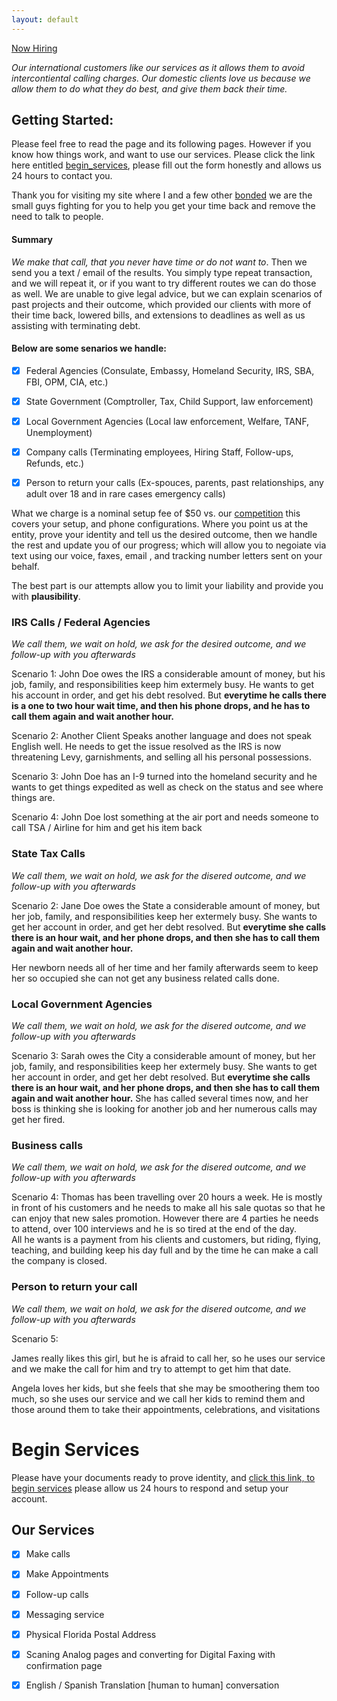 ```yaml
---
layout: default
---
```


[Now Hiring](http://difficultcalls.com/Hiring/)


*Our international customers like our services as it allows them to avoid intercontiental calling charges.  Our domestic clients love us
because we allow them to do what they do best, and give them back their time.*


## Getting Started:
Please feel free to read the page and its following pages.  However if you know how things work, and want to use our services.  Please click the link here entitled <a href="#Begin_Services">begin_services</a>, please fill out the form honestly and allows us 24 hours to contact you.

Thank you for visiting my site where I and a few other [bonded](https://www.bbb.org/us/mo/columbia/profile/fidelity-bonds/suretybondscom-0734-310444905#sealclick) we are the small guys fighting for you to help you get your time back and remove the need to talk to people.

#### Summary
_We make that call, that you never have time or do not want to_.  Then we send you a text / email of the results.  You simply type repeat transaction, and we 
will repeat it, or if you want to try different routes we can do those as well.  We are unable to give legal advice, but we can explain scenarios of past projects and their outcome, which provided our clients with more of their time back, lowered bills, and extensions to deadlines as well as us assisting with terminating debt.


#### Below are some senarios we handle:


- [x] Federal Agencies  (Consulate, Embassy, Homeland Security, IRS, SBA, FBI, OPM, CIA, etc.) 
- [x] State Government (Comptroller, Tax, Child Support, law enforcement)
- [x] Local Government Agencies  (Local law enforcement, Welfare, TANF, Unemployment)
- [x] Company calls (Terminating employees, Hiring Staff, Follow-ups, Refunds, etc.)
- [x] Person to return your calls (Ex-spouces, parents, past relationships, any adult over 18 and in rare cases emergency calls)


What we charge is a nominal setup fee of $50 vs. our [competition](https://thervo.com/costs/attorney-fees) this covers your setup, and phone configurations.  Where you point us at the entity, prove your identity and 
tell us the desired outcome, then we handle the rest and update you of our progress; which will allow you to negoiate via text using our voice, faxes, email , and tracking number letters sent on your behalf.

The best part is our attempts allow you to limit your liability and provide you with **plausibility**.   





### IRS Calls / Federal Agencies

_We call them, we wait on hold, we ask for the desired outcome, and we follow-up with you afterwards_

Scenario 1:
John Doe owes the IRS a considerable amount of money, but his job, family, and responsibilities keep him extermely busy.  He wants to 
get his account in order, and get his debt resolved.  But **everytime he calls there is a one to two hour wait time, and then his phone drops, and he has to 
call them again and wait another hour.**

Scenario 2:
Another Client Speaks another language and does not speak English well.  He needs to get the issue resolved as the IRS is now threatening Levy, garnishments, and
selling all his personal possessions.  


Scenario 3:
John Doe has an I-9 turned into the homeland security and he wants to get things expedited as well as check on the status and see where things are.  

Scenario 4:
John Doe lost something at the air port and needs someone to call TSA / Airline for him and get his item back






### State Tax Calls

_We call them, we wait on hold, we ask for the disered outcome, and we follow-up with you afterwards_

Scenario 2:
Jane Doe owes the State a considerable amount of money, but her job, family, and responsibilities keep her extermely busy.  She wants to 
get her account in order, and get her debt resolved.  But **everytime she calls there is an hour wait, and her phone drops, and then she has to 
call them again and wait another hour.**

Her newborn needs all of her time and her family afterwards seem to keep her so occupied she can not get any business related calls done.


### Local Government Agencies

_We call them, we wait on hold, we ask for the disered outcome, and we follow-up with you afterwards_

Scenario 3:
Sarah owes the City a considerable amount of money, but her job, family, and responsibilities keep her extermely busy.  She wants to 
get her account in order, and get her debt resolved.  But **everytime she calls there is an hour wait, and her phone drops, and then she has to 
call them again and wait another hour.**
She has called several times now, and her boss is thinking she is looking for another job and her numerous calls may get her fired.


### Business calls

_We call them, we wait on hold, we ask for the disered outcome, and we follow-up with you afterwards_

Scenario 4:
Thomas has been travelling over 20 hours a week.  He is mostly in front of his customers and he needs to make all his sale quotas so that he
can enjoy that new sales promotion.  However there are 4 parties he needs to attend, over 100 interviews and he is so tired at the end of the day.  
All he wants is a payment from his clients and customers, but riding, flying, teaching, and building keep his day full and by the time he can make a call
the company is closed.


### Person to return your call

_We call them, we wait on hold, we ask for the disered outcome, and we follow-up with you afterwards_

Scenario 5:

James really likes this girl, but he is afraid to call her, so he uses our service and we make the call for him and try to attempt to get him that date.

Angela loves her kids, but she feels that she may be smoothering them too much, so she uses our service and we call her kids to remind them and those around
them to take their appointments, celebrations, and visitations


# Begin Services
<a id="Begin_Services"></a> 
Please have your documents ready to prove identity, and [click this link, to begin services](http://difficultcalls.com/Client_Form/) please allow us 24 hours to respond and setup your account.  


## Our Services

- [x] Make calls
- [x] Make Appointments
- [x] Follow-up calls
- [x] Messaging service
- [x] Physical Florida Postal Address
- [x] Scaning Analog pages and converting for Digital Faxing with confirmation page
- [x] English / Spanish Translation [human to human] conversation


